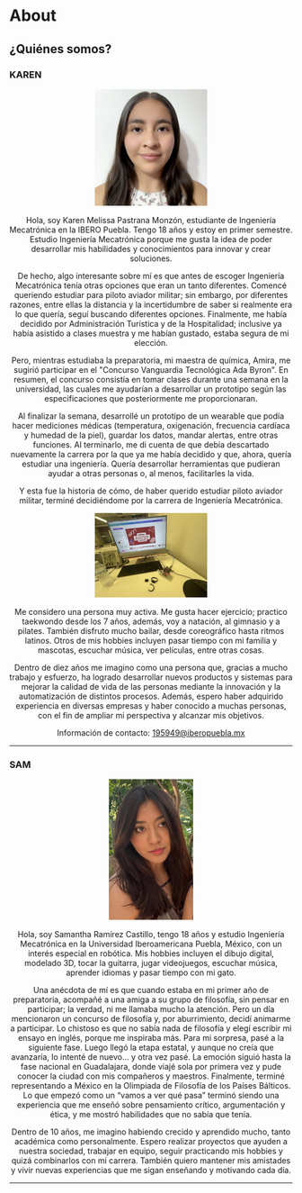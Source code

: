 # About

## ¿Quiénes somos?

### KAREN
<div align="center">
  <img src="../../assets/imgs/fotoAlumno.png" alt="Karen" width="200";">
  <p>
    Hola, soy Karen Melissa Pastrana Monzón, estudiante de Ingeniería Mecatrónica en la IBERO Puebla. Tengo 18 años y estoy en primer semestre. Estudio Ingeniería Mecatrónica porque me gusta la idea de poder desarrollar mis habilidades y conocimientos para innovar y crear soluciones.
   </p>
De hecho, algo interesante sobre mí es que antes de escoger Ingeniería Mecatrónica tenía otras opciones que eran un tanto diferentes. Comencé queriendo estudiar para piloto aviador militar; sin embargo, por diferentes razones, entre ellas la distancia y la incertidumbre de saber si realmente era lo que quería, seguí buscando diferentes opciones. Finalmente, me había decidido por Administración Turística y de la Hospitalidad; inclusive ya había asistido a clases muestra y me habían gustado, estaba segura de mi elección.
</p>
Pero, mientras estudiaba la preparatoria, mi maestra de química, Amira, me sugirió participar en el "Concurso Vanguardia Tecnológica Ada Byron". En resumen, el concurso consistía en tomar clases durante una semana en la universidad, las cuales me ayudarían a desarrollar un prototipo según las especificaciones que posteriormente me proporcionaran.
</p>
Al finalizar la semana, desarrollé un prototipo de un wearable que podía hacer mediciones médicas (temperatura, oxigenación, frecuencia cardíaca y humedad de la piel), guardar los datos, mandar alertas, entre otras funciones. Al terminarlo, me di cuenta de que debía descartado nuevamente la carrera por la que ya me había decidido y que, ahora, quería estudiar una ingeniería. Quería desarrollar herramientas que pudieran ayudar a otras personas o, al menos, facilitarles la vida.
</p>
Y esta fue la historia de cómo, de haber querido estudiar piloto aviador militar, terminé decidiéndome por la carrera de Ingeniería Mecatrónica.  
 </p>
 <img src="../../assets/imgs/Image (1).jpeg" alt="Karen" width="200";">
 </p>
Me considero una persona muy activa. Me gusta hacer ejercicio; practico taekwondo desde los 7 años, además, voy a natación, al gimnasio y a pilates. También disfruto mucho bailar, desde coreográfico hasta ritmos latinos. Otros de mis hobbies incluyen pasar tiempo con mi familia y mascotas, escuchar música, ver películas, entre otras cosas.

</p>
Dentro de diez años me imagino como una persona que, gracias a mucho trabajo y esfuerzo, ha logrado desarrollar nuevos productos y sistemas para mejorar la calidad de vida de las personas mediante la innovación y la automatización de distintos procesos. Además, espero haber adquirido experiencia en diversas empresas y haber conocido a muchas personas, con el fin de ampliar mi perspectiva y alcanzar mis objetivos.
</p>


Información de contacto:
195949@iberopuebla.mx

</p>

</div>

---

### SAM
<div align="center">
  <img src="../../assets/imgs/Image.jpeg" alt="Sam" width="150";">
  <p>
    Hola, soy Samantha Ramírez Castillo, tengo 18 años y estudio Ingeniería Mecatrónica en la Universidad Iberoamericana Puebla, México, con un interés especial en robótica. Mis hobbies incluyen el dibujo digital, modelado 3D, tocar la guitarra, jugar videojuegos, escuchar música, aprender idiomas y pasar tiempo con mi gato.

  </p>
  Una anécdota de mí es que cuando estaba en mi primer año de preparatoria, acompañé a una amiga a su grupo de filosofía, sin pensar en participar; la verdad, ni me llamaba mucho la atención. Pero un día mencionaron un concurso de filosofía y, por aburrimiento, decidí animarme a participar. Lo chistoso es que no sabía nada de filosofía y elegí escribir mi ensayo en inglés, porque me inspiraba más. Para mi sorpresa, pasé a la siguiente fase. Luego llegó la etapa estatal, y aunque no creía que avanzaría, lo intenté de nuevo… y otra vez pasé. La emoción siguió hasta la fase nacional en Guadalajara, donde viajé sola por primera vez y pude conocer la ciudad con mis compañeros y maestros. Finalmente, terminé representando a México en la Olimpiada de Filosofía de los Países Bálticos. Lo que empezó como un “vamos a ver qué pasa” terminó siendo una experiencia que me enseñó sobre pensamiento crítico, argumentación y ética, y me mostró habilidades que no sabía que tenía.
  
  </p>
Dentro de 10 años, me imagino habiendo crecido y aprendido mucho, tanto académica como personalmente. Espero realizar proyectos que ayuden a nuestra sociedad, trabajar en equipo, seguir practicando mis hobbies y quizá combinarlos con mi carrera. También quiero mantener mis amistades y vivir nuevas experiencias que me sigan enseñando y motivando cada día.
</div>

---









